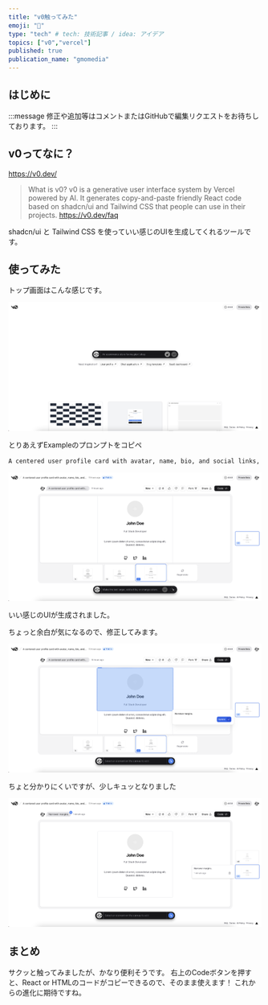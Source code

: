 ```yaml
---
title: "v0触ってみた"
emoji: "🐡"
type: "tech" # tech: 技術記事 / idea: アイデア
topics: ["v0","vercel"]
published: true
publication_name: "gmomedia"
---
```


## はじめに

:::message
修正や追加等はコメントまたはGitHubで編集リクエストをお待ちしております。
:::

## v0ってなに？

https://v0.dev/

>What is v0?
>v0 is a generative user interface system by Vercel powered by AI. It generates copy-and-paste friendly React code based on shadcn/ui and Tailwind CSS that people can use in their projects.
> https://v0.dev/faq

shadcn/ui と Tailwind CSS を使っていい感じのUIを生成してくれるツールです。

## 使ってみた

トップ画面はこんな感じです。

![](/images/42192134a2a303/v0_top.png)

とりあえずExampleのプロンプトをコピペ

```txt
A centered user profile card with avatar, name, bio, and social links, and other helpful info inside. Each social link is an icon. Make it modern and bold.
```

![](/images/42192134a2a303/v0_generate.png)

いい感じのUIが生成されました。

ちょっと余白が気になるので、修正してみます。

![](/images/42192134a2a303/v0_select.png)

ちょと分かりにくいですが、少しキュッとなりました

![](/images/42192134a2a303/v0_update.png)

## まとめ

サクッと触ってみましたが、かなり便利そうです。
右上のCodeボタンを押すと、React or HTMLのコードがコピーできるので、そのまま使えます！
これからの進化に期待ですね。
